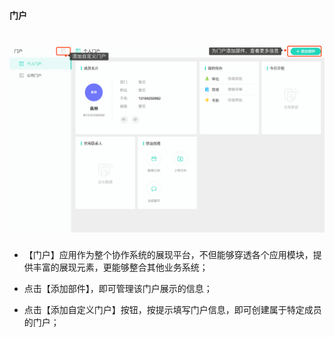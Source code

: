 #### 门户
# ![](/assets/门户.png)

* 【门户】应用作为整个协作系统的展现平台，不但能够穿透各个应用模块，提供丰富的展现元素，更能够整合其他业务系统；

* 点击【添加部件】，即可管理该门户展示的信息；

* 点击【添加自定义门户】按钮，按提示填写门户信息，即可创建属于特定成员的门户；
